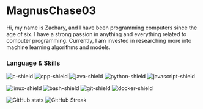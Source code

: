 # MagnusChase03

Hi, my name is Zachary, and I have been programming computers since the age of six. I have a strong passion in anything and everything related to computer programming. Currently, I am invested in researching more into machine learning algorithms and models.

<h3> Language & Skills </h3>

![c-shield] ![cpp-shield] ![java-shield] ![python-shield] ![javascript-shield]

![linux-shield] ![bash-shield] ![git-shield] ![docker-shield]

![GitHub stats](https://github-readme-stats.vercel.app/api?username=magnuschase03&show_icons=true&theme=react&hide_border=true)
![GitHub Streak](https://streak-stats.demolab.com?user=magnuschase03&theme=react&hide_border=true)


[c-shield]: https://img.shields.io/badge/C-20232A?style=for-the-badge&logo=c
[cpp-shield]: https://img.shields.io/badge/C++-20232A?style=for-the-badge&logo=c%2B%2B
[java-shield]: https://img.shields.io/badge/Java-20232A?style=for-the-badge&logo=java
[python-shield]: https://img.shields.io/badge/Python-20232A?style=for-the-badge&logo=python
[javascript-shield]: https://img.shields.io/badge/Javascript-20232A?style=for-the-badge&logo=javascript
[linux-shield]: https://img.shields.io/badge/Unix-20232A?style=for-the-badge&logo=archlinux
[bash-shield]: https://img.shields.io/badge/Bash-20232A?style=for-the-badge&logo=gnubash
[git-shield]: https://img.shields.io/badge/Git-20232A?style=for-the-badge&logo=git
[docker-shield]: https://img.shields.io/badge/Docker-20232A?style=for-the-badge&logo=docker
